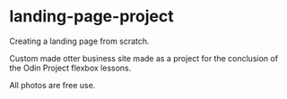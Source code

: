 # landing-page-project
Creating a landing page from scratch.

Custom made otter business site made as a project for the conclusion of the Odin Project flexbox lessons.

All photos are free use.
